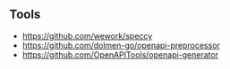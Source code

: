 ## Tools
* https://github.com/wework/speccy
* https://github.com/dolmen-go/openapi-preprocessor
* https://github.com/OpenAPITools/openapi-generator
